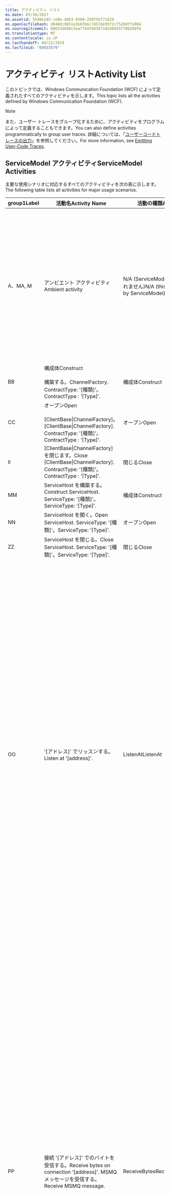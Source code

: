 ```yaml
---
title: アクティビティ リスト
ms.date: 03/30/2017
ms.assetid: 5540e185-ce8e-4db3-83b0-2b9f5bf71829
ms.openlocfilehash: d048dc9851a3b07b6c7457de95f2c752b0ffa964
ms.sourcegitcommit: 68653db98c5ea7744fd438710248935f70020dfb
ms.translationtype: MT
ms.contentlocale: ja-JP
ms.lasthandoff: 08/22/2019
ms.locfileid: "69933579"
---
```

# <a name="activity-list"></a><span data-ttu-id="265e4-102">アクティビティ リスト</span><span class="sxs-lookup"><span data-stu-id="265e4-102">Activity List</span></span>
<span data-ttu-id="265e4-103">このトピックでは、Windows Communication Foundation (WCF) によって定義されたすべてのアクティビティを示します。</span><span class="sxs-lookup"><span data-stu-id="265e4-103">This topic lists all the activities defined by Windows Communication Foundation (WCF).</span></span>  
  
> [!NOTE]
> <span data-ttu-id="265e4-104">また、ユーザー トレースをグループ化するために、アクティビティをプログラムによって定義することもできます。</span><span class="sxs-lookup"><span data-stu-id="265e4-104">You can also define activities programmatically to group user traces.</span></span> <span data-ttu-id="265e4-105">詳細については、「[ユーザーコードトレースの出力](../../../../../docs/framework/wcf/diagnostics/tracing/emitting-user-code-traces.md)」を参照してください。</span><span class="sxs-lookup"><span data-stu-id="265e4-105">For more information, see [Emitting User-Code Traces](../../../../../docs/framework/wcf/diagnostics/tracing/emitting-user-code-traces.md).</span></span>  
  
## <a name="servicemodel-activities"></a><span data-ttu-id="265e4-106">ServiceModel アクティビティ</span><span class="sxs-lookup"><span data-stu-id="265e4-106">ServiceModel Activities</span></span>  
 <span data-ttu-id="265e4-107">主要な使用シナリオに対応するすべてのアクティビティを次の表に示します。</span><span class="sxs-lookup"><span data-stu-id="265e4-107">The following table lists all activities for major usage scenarios.</span></span>  
  
|<span data-ttu-id="265e4-108">group1</span><span class="sxs-lookup"><span data-stu-id="265e4-108">Label</span></span>|<span data-ttu-id="265e4-109">活動名</span><span class="sxs-lookup"><span data-stu-id="265e4-109">Activity Name</span></span>|<span data-ttu-id="265e4-110">活動の種類</span><span class="sxs-lookup"><span data-stu-id="265e4-110">Activity Type</span></span>|<span data-ttu-id="265e4-111">説明</span><span class="sxs-lookup"><span data-stu-id="265e4-111">Description</span></span>|  
|-----------|-------------------|-------------------|-----------------|  
|<span data-ttu-id="265e4-112">A、M</span><span class="sxs-lookup"><span data-stu-id="265e4-112">A, M</span></span>|<span data-ttu-id="265e4-113">アンビエント アクティビティ</span><span class="sxs-lookup"><span data-stu-id="265e4-113">Ambient activity</span></span>|<span data-ttu-id="265e4-114">N/A (ServiceModel によって制御されません)</span><span class="sxs-lookup"><span data-stu-id="265e4-114">N/A (this is not controlled by ServiceModel)</span></span>|<span data-ttu-id="265e4-115">ServiceModel コード (クライアント側またはサーバー側) を呼び出す前に、ID が TLS に設定されるアクティビティ。</span><span class="sxs-lookup"><span data-stu-id="265e4-115">The activity whose ID is set in TLS before any calls to ServiceModel code (client side or server side).</span></span><br /><br /> <span data-ttu-id="265e4-116">例:WCF クライアントまたは serviceHost で open が呼び出されるアクティビティ。 open が呼び出されます。</span><span class="sxs-lookup"><span data-stu-id="265e4-116">Example: An activity where  open is called on the WCF client or serviceHost.open is called.</span></span>|  
|<span data-ttu-id="265e4-117">B</span><span class="sxs-lookup"><span data-stu-id="265e4-117">B</span></span>|<span data-ttu-id="265e4-118">構成体</span><span class="sxs-lookup"><span data-stu-id="265e4-118">Construct</span></span><br /><br /> <span data-ttu-id="265e4-119">構築する。</span><span class="sxs-lookup"><span data-stu-id="265e4-119">ChannelFactory.</span></span> <span data-ttu-id="265e4-120">ContractType: '[種類]'。</span><span class="sxs-lookup"><span data-stu-id="265e4-120">ContractType : ‘[Type]’.</span></span>|<span data-ttu-id="265e4-121">構成体</span><span class="sxs-lookup"><span data-stu-id="265e4-121">Construct</span></span>||  
|<span data-ttu-id="265e4-122">C</span><span class="sxs-lookup"><span data-stu-id="265e4-122">C</span></span>|<span data-ttu-id="265e4-123">オープン</span><span class="sxs-lookup"><span data-stu-id="265e4-123">Open</span></span><br /><br /> <span data-ttu-id="265e4-124">[ClientBase&#124;ChannelFactory]。</span><span class="sxs-lookup"><span data-stu-id="265e4-124">[ClientBase&#124;ChannelFactory].</span></span> <span data-ttu-id="265e4-125">ContractType: '[種類]'。</span><span class="sxs-lookup"><span data-stu-id="265e4-125">ContractType : ‘[Type]’.</span></span>|<span data-ttu-id="265e4-126">オープン</span><span class="sxs-lookup"><span data-stu-id="265e4-126">Open</span></span>||  
|<span data-ttu-id="265e4-127">I</span><span class="sxs-lookup"><span data-stu-id="265e4-127">I</span></span>|<span data-ttu-id="265e4-128">[ClientBase&#124;ChannelFactory] を閉じます。</span><span class="sxs-lookup"><span data-stu-id="265e4-128">Close [ClientBase&#124;ChannelFactory].</span></span> <span data-ttu-id="265e4-129">ContractType: '[種類]'。</span><span class="sxs-lookup"><span data-stu-id="265e4-129">ContractType : ‘[Type]’.</span></span>|<span data-ttu-id="265e4-130">閉じる</span><span class="sxs-lookup"><span data-stu-id="265e4-130">Close</span></span>||  
|<span data-ttu-id="265e4-131">M</span><span class="sxs-lookup"><span data-stu-id="265e4-131">M</span></span>|<span data-ttu-id="265e4-132">ServiceHost を構築する。</span><span class="sxs-lookup"><span data-stu-id="265e4-132">Construct ServiceHost.</span></span> <span data-ttu-id="265e4-133">ServiceType: '[種類]'。</span><span class="sxs-lookup"><span data-stu-id="265e4-133">ServiceType: ‘[Type]’.</span></span>|<span data-ttu-id="265e4-134">構成体</span><span class="sxs-lookup"><span data-stu-id="265e4-134">Construct</span></span>||  
|<span data-ttu-id="265e4-135">N</span><span class="sxs-lookup"><span data-stu-id="265e4-135">N</span></span>|<span data-ttu-id="265e4-136">ServiceHost を開く。</span><span class="sxs-lookup"><span data-stu-id="265e4-136">Open ServiceHost.</span></span> <span data-ttu-id="265e4-137">ServiceType: '[種類]'。</span><span class="sxs-lookup"><span data-stu-id="265e4-137">ServiceType: ‘[Type]’.</span></span>|<span data-ttu-id="265e4-138">オープン</span><span class="sxs-lookup"><span data-stu-id="265e4-138">Open</span></span>||  
|<span data-ttu-id="265e4-139">Z</span><span class="sxs-lookup"><span data-stu-id="265e4-139">Z</span></span>|<span data-ttu-id="265e4-140">ServiceHost を閉じる。</span><span class="sxs-lookup"><span data-stu-id="265e4-140">Close ServiceHost.</span></span> <span data-ttu-id="265e4-141">ServiceType: '[種類]'。</span><span class="sxs-lookup"><span data-stu-id="265e4-141">ServiceType: ‘[Type]’.</span></span>|<span data-ttu-id="265e4-142">閉じる</span><span class="sxs-lookup"><span data-stu-id="265e4-142">Close</span></span>||  
|<span data-ttu-id="265e4-143">O</span><span class="sxs-lookup"><span data-stu-id="265e4-143">O</span></span>|<span data-ttu-id="265e4-144">'[アドレス]' でリッスンする。</span><span class="sxs-lookup"><span data-stu-id="265e4-144">Listen at ‘[address]’.</span></span>|<span data-ttu-id="265e4-145">ListenAt</span><span class="sxs-lookup"><span data-stu-id="265e4-145">ListenAt</span></span>|<span data-ttu-id="265e4-146">このアクティビティと次のアクティビティはトランスポート固有です。</span><span class="sxs-lookup"><span data-stu-id="265e4-146">This and the next activity are transport-specific.</span></span> <span data-ttu-id="265e4-147">ListenAt アクティビティは、チャネル リスナーがリッスンするアドレスにマップされるコンテンツを表します。</span><span class="sxs-lookup"><span data-stu-id="265e4-147">The ListenAt activity represents the content that maps to the address where the channel listener listens at.</span></span> <span data-ttu-id="265e4-148">MSMQ の場合は、キューが 1 つのアドレスにマップされるため、これはキューそのものです。</span><span class="sxs-lookup"><span data-stu-id="265e4-148">In the case of MSMQ, it is the queue itself since the queue maps to one address.</span></span> <span data-ttu-id="265e4-149">このアクティビティは、接続指向のトランスポートの場合は受信接続をリッスンし、MSMQ の場合は MSMQ メッセージをリッスンします。</span><span class="sxs-lookup"><span data-stu-id="265e4-149">This activity listens for incoming connections in the case of connection-oriented transports, for MSMQ messages in the case of MSMQ.</span></span> <span data-ttu-id="265e4-150">このアクティビティは ServiceHost.Open() の間に作成され、リスナーの作成と破棄、およびすべての ReceiveBytes アクティビティへの転送に関連するトレースを格納します。</span><span class="sxs-lookup"><span data-stu-id="265e4-150">This activity is created during ServiceHost.Open(), and contains the traces related to creating and disposing the listener, as well as transferring out to all ReceiveBytes activities.</span></span>|  
|<span data-ttu-id="265e4-151">P</span><span class="sxs-lookup"><span data-stu-id="265e4-151">P</span></span>|<span data-ttu-id="265e4-152">接続 '[アドレス]' でのバイトを受信する。</span><span class="sxs-lookup"><span data-stu-id="265e4-152">Receive bytes on connection ‘[address]’.</span></span> <span data-ttu-id="265e4-153">MSMQ メッセージを受信する。</span><span class="sxs-lookup"><span data-stu-id="265e4-153">Receive MSMQ message.</span></span>|<span data-ttu-id="265e4-154">ReceiveBytes</span><span class="sxs-lookup"><span data-stu-id="265e4-154">ReceiveBytes</span></span>|<span data-ttu-id="265e4-155">このアクティビティでは、最終的に WCF メッセージを取得するデータが処理されます。</span><span class="sxs-lookup"><span data-stu-id="265e4-155">In this activity, data that will eventually get a WCF message is processed.</span></span> <span data-ttu-id="265e4-156">接続指向のトランスポートまたは http の場合は、受信バイトを待ちます。</span><span class="sxs-lookup"><span data-stu-id="265e4-156">Incoming bytes are waited in the case of connection-oriented transport or http.</span></span> <span data-ttu-id="265e4-157">TCP/名前付きパイプの場合は、接続が作成されるときにアクティビティが作成されるため、このアクティビティの有効期間は接続の有効期間と等しくなります。</span><span class="sxs-lookup"><span data-stu-id="265e4-157">For TCP/named-pipe, the lifetime of this activity is the lifetime of the connection, as it is created when the connection is created.</span></span> <span data-ttu-id="265e4-158">http の場合、これはメッセージ要求の有効期間と等しく、メッセージが送信されるときにアクティビティが作成されます。</span><span class="sxs-lookup"><span data-stu-id="265e4-158">For http, it is of the lifetime of a message request and is created when the message is sent.</span></span> <span data-ttu-id="265e4-159">このアクティビティは、接続の作成と破棄 (該当する場合)、およびすべてのメッセージ (オブジェクト) 処理アクティビティへの転送に関連するトレースを格納します。</span><span class="sxs-lookup"><span data-stu-id="265e4-159">This activity contains the traces related to creating and disposing the connection if applicable, as well as transfers out to all message (object) processing activities.</span></span><br /><br /> <span data-ttu-id="265e4-160">MSMQ の場合、これは MSMQ メッセージが取得されるアクティビティです。</span><span class="sxs-lookup"><span data-stu-id="265e4-160">In the case of MSMQ, it is the activity where the MSMQ message is retrieved.</span></span>|  
|<span data-ttu-id="265e4-161">Q</span><span class="sxs-lookup"><span data-stu-id="265e4-161">Q</span></span>|<span data-ttu-id="265e4-162">メッセージ [番号] を処理する</span><span class="sxs-lookup"><span data-stu-id="265e4-162">Process message [number].</span></span> <span data-ttu-id="265e4-163">([番号] は、1 で始まる、単調に増加する値です)。</span><span class="sxs-lookup"><span data-stu-id="265e4-163">(Note, [number] is a monotonically increasing value which starts at 1.)</span></span>|<span data-ttu-id="265e4-164">ProcessMessage</span><span class="sxs-lookup"><span data-stu-id="265e4-164">ProcessMessage</span></span>|<span data-ttu-id="265e4-165">受信メッセージを処理します。</span><span class="sxs-lookup"><span data-stu-id="265e4-165">Process an incoming message.</span></span> <span data-ttu-id="265e4-166">このアクティビティは、WCF メッセージオブジェクトを形成するためにすべてのデータ (バイト、MSMQ メッセージ) を受信したときに開始されます。</span><span class="sxs-lookup"><span data-stu-id="265e4-166">This activity starts when all the data (bytes, MSMQ message) are received to form a WCF message object.</span></span> <span data-ttu-id="265e4-167">このアクティビティに格納されたトレースは、ヘッダー処理を扱います。</span><span class="sxs-lookup"><span data-stu-id="265e4-167">Traces within this activity deal with header processing.</span></span><br /><br /> <span data-ttu-id="265e4-168">ディスパッチ可能なメッセージが形成されると、対応するアクティビティ ID を検索した後で ServiceHost ProcessAction アクティビティとの間で切り替わります。</span><span class="sxs-lookup"><span data-stu-id="265e4-168">Once a message that can be dispatched is formed, the ServiceHost ProcessAction activity is switched to after looking up the corresponding Activity ID.</span></span>|  
|<span data-ttu-id="265e4-169">D、S</span><span class="sxs-lookup"><span data-stu-id="265e4-169">D, S</span></span>|<span data-ttu-id="265e4-170">アクション '[アクション]' を処理する。</span><span class="sxs-lookup"><span data-stu-id="265e4-170">Process action ‘[action]’.</span></span>|<span data-ttu-id="265e4-171">ProcessAction</span><span class="sxs-lookup"><span data-stu-id="265e4-171">ProcessAction</span></span>|<span data-ttu-id="265e4-172">受信時にはユーザー コードにメッセージをディスパッチし、送信時には逆の順序でメッセージをディスパッチするために、トランスポート/セキュリティ/RM スタックを通じてメッセージを処理します。</span><span class="sxs-lookup"><span data-stu-id="265e4-172">Process the message through the Transport/Security/RM stack for dispatching the message to user code on receive, and in the reverse order on send.</span></span><br /><br /> <span data-ttu-id="265e4-173">サーバーでは、このアクティビティは、"アクティビティの伝達" によってメッセージヘッダーで送信された場合、伝達されたアクティビティ ID を使用します。それ以外の場合は、新しい GUID が作成されます。</span><span class="sxs-lookup"><span data-stu-id="265e4-173">On the server, this activity uses the propagated Activity ID if it is sent in the message header via "Activity Propagation"; otherwise, a new GUID is created.</span></span><br /><br /> <span data-ttu-id="265e4-174">要求/応答コントラクトに対する応答メッセージも、そのアクティビティで処理されます。</span><span class="sxs-lookup"><span data-stu-id="265e4-174">The response message for request/reply contracts is also processed in that activity.</span></span>|  
|<span data-ttu-id="265e4-175">T</span><span class="sxs-lookup"><span data-stu-id="265e4-175">T</span></span>|<span data-ttu-id="265e4-176">'[IContract.Operation]' を実行する。</span><span class="sxs-lookup"><span data-stu-id="265e4-176">Execute ‘[IContract.Operation]’.</span></span>|<span data-ttu-id="265e4-177">ExecuteUserCode</span><span class="sxs-lookup"><span data-stu-id="265e4-177">ExecuteUserCode</span></span>|<span data-ttu-id="265e4-178">サービス側でディスパッチ後にユーザー コードを実行します。</span><span class="sxs-lookup"><span data-stu-id="265e4-178">Execute user code after dispatch on the service side.</span></span> <span data-ttu-id="265e4-179">このアクティビティは、ユーザー指定のコードと ServiceHost コードを区別するための境界を提供します。</span><span class="sxs-lookup"><span data-stu-id="265e4-179">This activity provides a boundary to delineate ServiceHost code from user-provided code.</span></span>|  
  
## <a name="security-activities"></a><span data-ttu-id="265e4-180">セキュリティ アクティビティ</span><span class="sxs-lookup"><span data-stu-id="265e4-180">Security Activities</span></span>  
 <span data-ttu-id="265e4-181">セキュリティに関連するすべてのアクティビティを次の表に示します。</span><span class="sxs-lookup"><span data-stu-id="265e4-181">The following table lists all activities related to Security.</span></span>  
  
|<span data-ttu-id="265e4-182">活動名</span><span class="sxs-lookup"><span data-stu-id="265e4-182">Activity Name</span></span>|<span data-ttu-id="265e4-183">活動の種類</span><span class="sxs-lookup"><span data-stu-id="265e4-183">Activity Type</span></span>|<span data-ttu-id="265e4-184">説明</span><span class="sxs-lookup"><span data-stu-id="265e4-184">Description</span></span>|  
|-------------------|-------------------|-----------------|  
|<span data-ttu-id="265e4-185">セキュリティで保護されたセッションをセットアップする</span><span class="sxs-lookup"><span data-stu-id="265e4-185">Setup secure session</span></span>|<span data-ttu-id="265e4-186">SetupSecurity</span><span class="sxs-lookup"><span data-stu-id="265e4-186">SetupSecurity</span></span>|<span data-ttu-id="265e4-187">クライアント側だけに存在します。</span><span class="sxs-lookup"><span data-stu-id="265e4-187">Exists on the client side only.</span></span> <span data-ttu-id="265e4-188">認証およびセキュリティ コンテキストの設定のためのすべての "RST\*/SCT 交換" を格納します。</span><span class="sxs-lookup"><span data-stu-id="265e4-188">Contains all RST\*/SCT exchanges for authentication and setting the security context.</span></span> <span data-ttu-id="265e4-189">の`propagateActivity`場合=、このアクティビティは、サービスの対応するプロセスアクションの\*RST/SCT アクティビティにマージされます。 `true`</span><span class="sxs-lookup"><span data-stu-id="265e4-189">If `propagateActivity`=`true`, this activity is merged with the service’s corresponding Process Action RST\*/SCT activities.</span></span>|  
|<span data-ttu-id="265e4-190">セキュリティで保護されたセッションを閉じる</span><span class="sxs-lookup"><span data-stu-id="265e4-190">Close secure session</span></span>|<span data-ttu-id="265e4-191">SetupSecurity</span><span class="sxs-lookup"><span data-stu-id="265e4-191">SetupSecurity</span></span>|<span data-ttu-id="265e4-192">クライアント側に存在します。</span><span class="sxs-lookup"><span data-stu-id="265e4-192">Exists on the client side.</span></span> <span data-ttu-id="265e4-193">セキュリティで保護されたセッションを閉じるための "メッセージ交換のキャンセル" を格納します。</span><span class="sxs-lookup"><span data-stu-id="265e4-193">Contains the Cancel message exchange for closing the secure session.</span></span> <span data-ttu-id="265e4-194">の`propagateActivity`場合= 、このアクティビティはサービスからのプロセスアクション"Cancel"にマージされます。`true`</span><span class="sxs-lookup"><span data-stu-id="265e4-194">If `propagateActivity`=`true`, this activity is merged with the Process Action "Cancel" from the service.</span></span>|  
  
 <span data-ttu-id="265e4-195">COM+ に関連するすべてのアクティビティを次の表に示します。</span><span class="sxs-lookup"><span data-stu-id="265e4-195">The following table lists all activities related to COM+.</span></span>  
  
|<span data-ttu-id="265e4-196">活動名</span><span class="sxs-lookup"><span data-stu-id="265e4-196">Activity Name</span></span>|<span data-ttu-id="265e4-197">活動の種類</span><span class="sxs-lookup"><span data-stu-id="265e4-197">Activity Type</span></span>|<span data-ttu-id="265e4-198">説明</span><span class="sxs-lookup"><span data-stu-id="265e4-198">Description</span></span>|  
|-------------------|-------------------|-----------------|  
|<span data-ttu-id="265e4-199">COM+ インスタンスを作成する</span><span class="sxs-lookup"><span data-stu-id="265e4-199">Create COM+ instance</span></span>|<span data-ttu-id="265e4-200">TransferToCOMPlus</span><span class="sxs-lookup"><span data-stu-id="265e4-200">TransferToCOMPlus</span></span>|<span data-ttu-id="265e4-201">WCF コードからの COM + 呼び出しごとに1つのアクティビティインスタンス</span><span class="sxs-lookup"><span data-stu-id="265e4-201">1 activity instance for each COM+ call from WCF code</span></span>|  
|<span data-ttu-id="265e4-202">Com + \<操作の実行 ></span><span class="sxs-lookup"><span data-stu-id="265e4-202">Execute COM+ \<operation></span></span>|<span data-ttu-id="265e4-203">TransferToCOMPlus</span><span class="sxs-lookup"><span data-stu-id="265e4-203">TransferToCOMPlus</span></span>|<span data-ttu-id="265e4-204">WCF コードからの COM + 呼び出しごとに1つのアクティビティインスタンス</span><span class="sxs-lookup"><span data-stu-id="265e4-204">1 activity instance for each COM+ call from WCF code</span></span>|  
  
## <a name="wmi-activities"></a><span data-ttu-id="265e4-205">WMI アクティビティ</span><span class="sxs-lookup"><span data-stu-id="265e4-205">WMI Activities</span></span>  
 <span data-ttu-id="265e4-206">WMI に関連するすべてのアクティビティを次の表に示します。</span><span class="sxs-lookup"><span data-stu-id="265e4-206">The following table lists all activities related to WMI.</span></span>  
  
|<span data-ttu-id="265e4-207">活動名</span><span class="sxs-lookup"><span data-stu-id="265e4-207">Activity Name</span></span>|<span data-ttu-id="265e4-208">活動の種類</span><span class="sxs-lookup"><span data-stu-id="265e4-208">Activity Type</span></span>|<span data-ttu-id="265e4-209">説明</span><span class="sxs-lookup"><span data-stu-id="265e4-209">Description</span></span>|  
|-------------------|-------------------|-----------------|  
|<span data-ttu-id="265e4-210">WMI Get</span><span class="sxs-lookup"><span data-stu-id="265e4-210">WMI get</span></span>|<span data-ttu-id="265e4-211">WMIGetObject</span><span class="sxs-lookup"><span data-stu-id="265e4-211">WMIGetObject</span></span>|<span data-ttu-id="265e4-212">ユーザーは、WMI からデータを取得しています。</span><span class="sxs-lookup"><span data-stu-id="265e4-212">User is retrieving data from WMI.</span></span>|  
|<span data-ttu-id="265e4-213">WMI Put</span><span class="sxs-lookup"><span data-stu-id="265e4-213">WMI put</span></span>|<span data-ttu-id="265e4-214">WmiPutInstance</span><span class="sxs-lookup"><span data-stu-id="265e4-214">WmiPutInstance</span></span>|<span data-ttu-id="265e4-215">ユーザーは、WMI でデータを更新しています。</span><span class="sxs-lookup"><span data-stu-id="265e4-215">User is updating data with WMI.</span></span>|
